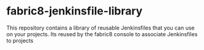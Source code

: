 # fabric8-jenkinsfile-library
This repository contains a library of reusable Jenkinsfiles that you can use on your projects. Its reused by the fabric8 console to associate Jenkinsfiles to projects
